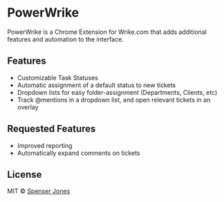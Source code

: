 # PowerWrike

PowerWrike is a Chrome Extension for Wrike.com that adds additional features and automation to the interface.

## Features

* Customizable Task Statuses
* Automatic assignment of a default status to new tickets
* Dropdown lists for easy folder-assignment (Departments, Clients, etc)
* Track @mentions in a dropdown list, and open relevant tickets in an overlay

## Requested Features

* Improved reporting
* Automatically expand comments on tickets

## License

MIT © [Spenser Jones](http://spenserj.com)
